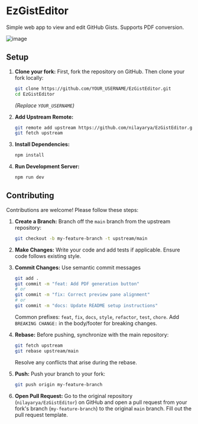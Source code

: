 # EzGistEditor

Simple web app to view and edit GitHub Gists. Supports PDF conversion.

![image](https://github.com/user-attachments/assets/4cdab36d-ce7d-4030-b964-b06de526fe93)

## Setup

1.  **Clone your fork:**
    First, fork the repository on GitHub. Then clone your fork locally:
    ```bash
    git clone https://github.com/YOUR_USERNAME/EzGistEditor.git
    cd EzGistEditor
    ```
    *(Replace `YOUR_USERNAME`)*

2.  **Add Upstream Remote:**
    ```bash
    git remote add upstream https://github.com/nilayarya/EzGistEditor.git
    git fetch upstream
    ```

3.  **Install Dependencies:**
    ```bash
    npm install
    ```

4.  **Run Development Server:**
    ```bash
    npm run dev
    ```

## Contributing

Contributions are welcome! Please follow these steps:

1.  **Create a Branch:** Branch off the `main` branch from the upstream repository:
    ```bash
    git checkout -b my-feature-branch -t upstream/main
    ```

2.  **Make Changes:** Write your code and add tests if applicable. Ensure code follows existing style.

3.  **Commit Changes:** Use semantic commit messages
    ```bash
    git add .
    git commit -m "feat: Add PDF generation button"
    # or
    git commit -m "fix: Correct preview pane alignment"
    # or
    git commit -m "docs: Update README setup instructions"
    ```
    Common prefixes: `feat`, `fix`, `docs`, `style`, `refactor`, `test`, `chore`. Add `BREAKING CHANGE:` in the body/footer for breaking changes.

4.  **Rebase:** Before pushing, synchronize with the main repository:
    ```bash
    git fetch upstream
    git rebase upstream/main
    ```
    Resolve any conflicts that arise during the rebase.

5.  **Push:** Push your branch to your fork:
    ```bash
    git push origin my-feature-branch
    ```

6.  **Open Pull Request:** Go to the original repository (`nilayarya/EzGistEditor`) on GitHub and open a pull request from your fork's branch (`my-feature-branch`) to the original `main` branch. Fill out the pull request template.
